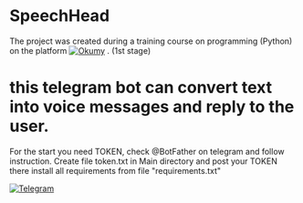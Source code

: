 # SpeechHead

The project was created during a training course on programming (Python) on the platform  [![Okumy](https://img.shields.io/badge/Okumy-092949?style=for-the-badge&logo=python)](https://www.okumy.com/) 
. (1st stage)

# this telegram bot can convert text into voice messages and reply to the user.

For the start you need TOKEN, check @BotFather on telegram and follow instruction.
Create file token.txt in Main directory and post your TOKEN there
install all requirements from file "requirements.txt"


[![Telegram](https://img.shields.io/badge/Telegram-092949?style=for-the-badge&logo=Telegram)](https://t.me/speechHeadBot)
